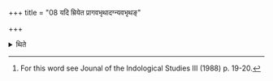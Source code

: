 +++
title = "08 यदि म्रियेत प्रागवभृथादग्न्यवभृथङ्"

+++

<details><summary>थिते</summary>

8. If (the diseased person) dies, before the Avabhr̥tha, they should perform the Agnyavabhr̥tha (Avabhr̥th-rite in fire instead of water).[^1]  

[^1]: For this word see Jounal of the Indological Studies III (1988) p. 19-20.   

</details>
